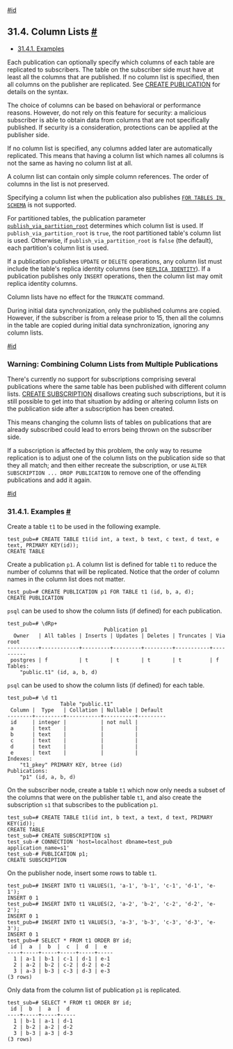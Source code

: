 [#id](#LOGICAL-REPLICATION-COL-LISTS)

## 31.4. Column Lists [#](#LOGICAL-REPLICATION-COL-LISTS)

* [31.4.1. Examples](logical-replication-col-lists#LOGICAL-REPLICATION-COL-LIST-EXAMPLES)

Each publication can optionally specify which columns of each table are replicated to subscribers. The table on the subscriber side must have at least all the columns that are published. If no column list is specified, then all columns on the publisher are replicated. See [CREATE PUBLICATION](sql-createpublication) for details on the syntax.

The choice of columns can be based on behavioral or performance reasons. However, do not rely on this feature for security: a malicious subscriber is able to obtain data from columns that are not specifically published. If security is a consideration, protections can be applied at the publisher side.

If no column list is specified, any columns added later are automatically replicated. This means that having a column list which names all columns is not the same as having no column list at all.

A column list can contain only simple column references. The order of columns in the list is not preserved.

Specifying a column list when the publication also publishes [`FOR TABLES IN SCHEMA`](sql-createpublication#SQL-CREATEPUBLICATION-FOR-TABLES-IN-SCHEMA) is not supported.

For partitioned tables, the publication parameter [`publish_via_partition_root`](sql-createpublication#SQL-CREATEPUBLICATION-WITH-PUBLISH-VIA-PARTITION-ROOT) determines which column list is used. If `publish_via_partition_root` is `true`, the root partitioned table's column list is used. Otherwise, if `publish_via_partition_root` is `false` (the default), each partition's column list is used.

If a publication publishes `UPDATE` or `DELETE` operations, any column list must include the table's replica identity columns (see [`REPLICA IDENTITY`](sql-altertable#SQL-ALTERTABLE-REPLICA-IDENTITY)). If a publication publishes only `INSERT` operations, then the column list may omit replica identity columns.

Column lists have no effect for the `TRUNCATE` command.

During initial data synchronization, only the published columns are copied. However, if the subscriber is from a release prior to 15, then all the columns in the table are copied during initial data synchronization, ignoring any column lists.

[#id](#LOGICAL-REPLICATION-COL-LIST-COMBINING)

### Warning: Combining Column Lists from Multiple Publications

There's currently no support for subscriptions comprising several publications where the same table has been published with different column lists. [CREATE SUBSCRIPTION](sql-createsubscription) disallows creating such subscriptions, but it is still possible to get into that situation by adding or altering column lists on the publication side after a subscription has been created.

This means changing the column lists of tables on publications that are already subscribed could lead to errors being thrown on the subscriber side.

If a subscription is affected by this problem, the only way to resume replication is to adjust one of the column lists on the publication side so that they all match; and then either recreate the subscription, or use `ALTER SUBSCRIPTION ... DROP PUBLICATION` to remove one of the offending publications and add it again.

[#id](#LOGICAL-REPLICATION-COL-LIST-EXAMPLES)

### 31.4.1. Examples [#](#LOGICAL-REPLICATION-COL-LIST-EXAMPLES)

Create a table `t1` to be used in the following example.

```
test_pub=# CREATE TABLE t1(id int, a text, b text, c text, d text, e text, PRIMARY KEY(id));
CREATE TABLE
```

Create a publication `p1`. A column list is defined for table `t1` to reduce the number of columns that will be replicated. Notice that the order of column names in the column list does not matter.

```
test_pub=# CREATE PUBLICATION p1 FOR TABLE t1 (id, b, a, d);
CREATE PUBLICATION
```

`psql` can be used to show the column lists (if defined) for each publication.

```
test_pub=# \dRp+
                               Publication p1
  Owner   | All tables | Inserts | Updates | Deletes | Truncates | Via root
----------+------------+---------+---------+---------+-----------+----------
 postgres | f          | t       | t       | t       | t         | f
Tables:
    "public.t1" (id, a, b, d)
```

`psql` can be used to show the column lists (if defined) for each table.

```
test_pub=# \d t1
                 Table "public.t1"
 Column |  Type   | Collation | Nullable | Default
--------+---------+-----------+----------+---------
 id     | integer |           | not null |
 a      | text    |           |          |
 b      | text    |           |          |
 c      | text    |           |          |
 d      | text    |           |          |
 e      | text    |           |          |
Indexes:
    "t1_pkey" PRIMARY KEY, btree (id)
Publications:
    "p1" (id, a, b, d)
```

On the subscriber node, create a table `t1` which now only needs a subset of the columns that were on the publisher table `t1`, and also create the subscription `s1` that subscribes to the publication `p1`.

```
test_sub=# CREATE TABLE t1(id int, b text, a text, d text, PRIMARY KEY(id));
CREATE TABLE
test_sub=# CREATE SUBSCRIPTION s1
test_sub-# CONNECTION 'host=localhost dbname=test_pub application_name=s1'
test_sub-# PUBLICATION p1;
CREATE SUBSCRIPTION
```

On the publisher node, insert some rows to table `t1`.

```
test_pub=# INSERT INTO t1 VALUES(1, 'a-1', 'b-1', 'c-1', 'd-1', 'e-1');
INSERT 0 1
test_pub=# INSERT INTO t1 VALUES(2, 'a-2', 'b-2', 'c-2', 'd-2', 'e-2');
INSERT 0 1
test_pub=# INSERT INTO t1 VALUES(3, 'a-3', 'b-3', 'c-3', 'd-3', 'e-3');
INSERT 0 1
test_pub=# SELECT * FROM t1 ORDER BY id;
 id |  a  |  b  |  c  |  d  |  e
----+-----+-----+-----+-----+-----
  1 | a-1 | b-1 | c-1 | d-1 | e-1
  2 | a-2 | b-2 | c-2 | d-2 | e-2
  3 | a-3 | b-3 | c-3 | d-3 | e-3
(3 rows)
```

Only data from the column list of publication `p1` is replicated.

```
test_sub=# SELECT * FROM t1 ORDER BY id;
 id |  b  |  a  |  d
----+-----+-----+-----
  1 | b-1 | a-1 | d-1
  2 | b-2 | a-2 | d-2
  3 | b-3 | a-3 | d-3
(3 rows)
```